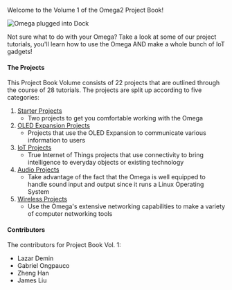 
Welcome to the Volume 1 of the Omega2 Project Book!

![Omega plugged into Dock](https://raw.githubusercontent.com/OnionIoT/Onion-Docs/master/Omega2/Documentation/Get-Started/img/unbox-2-omega-on-dock.jpg "Omega Plugged into Dock")

Not sure what to do with your Omega? Take a look at some of our project tutorials, you'll learn how to use the Omega AND make a whole bunch of IoT gadgets!

#### The Projects

This Project Book Volume consists of 22 projects that are outlined through the course of 28 tutorials. The projects are split up according to five categories:

1. [Starter Projects](#starter-projects)
	* Two projects to get you comfortable working with the Omega
1. [OLED Expansion Projects](#oled-projects)
	* Projects that use the OLED Expansion to communicate various information to users
1. [IoT Projects](#iot-projects)
	* True Internet of Things projects that use connectivity to bring intelligence to everyday objects or existing technology
1. [Audio Projects](#audio-projects)
	* Take advantage of the fact that the Omega is well equipped to handle sound input and output since it runs a Linux Operating System
1. [Wireless Projects](#wireless-projects)
	* Use the Omega's extensive networking capabilities to make a variety of computer networking tools

<!-- ### Making Projects with the Omega2 -->




#### Contributors

The contributors for Project Book Vol. 1:

* Lazar Demin
* Gabriel Ongpauco
* Zheng Han
* James Liu
